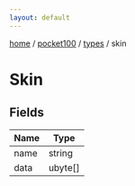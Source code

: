 ```yaml
---
layout: default
---
```


[home](/)  /  [pocket100](/protocol/pocket100)  /  [types](/protocol/pocket100/types)  /  skin

# Skin

## Fields

Name | Type
---|---
name | string
data | ubyte[]
